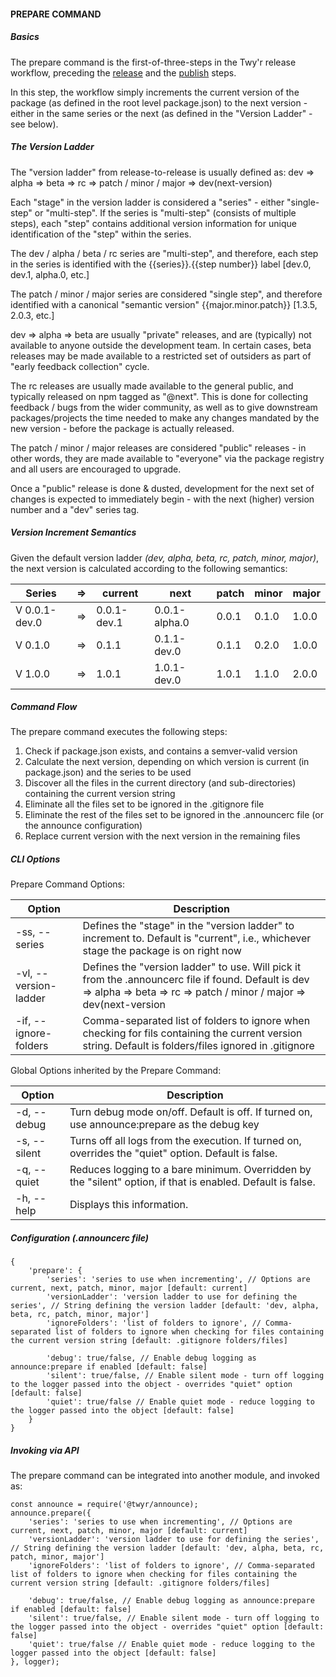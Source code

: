 #### PREPARE COMMAND

##### Basics
The prepare command is the first-of-three-steps in the Twy'r release workflow,
preceding the [release](RELEASE_COMMAND.md) and the [publish](PUBLISH_COMMAND.md)
steps.

In this step, the workflow simply increments the current version of the package
(as defined in the root level package.json) to the next version - either in the
same series or the next (as defined in the "Version Ladder" - see below).

##### The Version Ladder
The "version ladder" from release-to-release is usually defined as:
dev => alpha => beta => rc => patch / minor / major => dev(next-version)

Each "stage" in the version ladder is considered a "series" - either "single-step" or
"multi-step". If the series is "multi-step" (consists of multiple steps), each "step"
contains additional version information for unique identification of the "step" within
the series.

The dev / alpha / beta / rc series are "multi-step", and therefore, each step
in the series is identified with the {{series}}.{{step number}} label [dev.0, dev.1,
alpha.0, etc.]

The patch / minor / major series are considered "single step", and therefore identified
with a canonical "semantic version" {{major.minor.patch}} [1.3.5, 2.0.3, etc.]

dev => alpha => beta are usually "private" releases, and are (typically) not available
to anyone outside the development team. In certain cases, beta releases may be made
available to a restricted set of outsiders as part of "early feedback collection" cycle.

The rc releases are usually made available to the general public, and typically released on
npm tagged as "@next". This is done for collecting feedback / bugs from the wider community,
as well as to give downstream packages/projects the time needed to make any changes mandated
by the new version - before the package is actually released.

The patch / minor / major releases are considered "public" releases - in other words, they are
made available to "everyone" via the package registry and all users are encouraged to upgrade.

Once a "public" release is done & dusted, development for the next set of changes is expected
to immediately begin - with the next (higher) version number and a "dev" series tag.

##### Version Increment Semantics

Given the default version ladder *(dev, alpha, beta, rc, patch, minor, major)*, the next version
is calculated according to the following semantics:

| Series | => | current | next | patch | minor | major |
| --- | --- | --- | --- | --- | --- | --- |
| V 0.0.1-dev.0 | => | 0.0.1-dev.1 | 0.0.1-alpha.0 | 0.0.1 | 0.1.0 | 1.0.0 |
| V 0.1.0 | => | 0.1.1 | 0.1.1-dev.0 | 0.1.1 | 0.2.0 | 1.0.0 |
| V 1.0.0 | => | 1.0.1 | 1.0.1-dev.0 | 1.0.1 | 1.1.0 | 2.0.0 |

##### Command Flow

The prepare command executes the following steps:

1. Check if package.json exists, and contains a semver-valid version
1. Calculate the next version, depending on which version is current (in package.json) and the series to be used
1. Discover all the files in the current directory (and sub-directories) containing the current version string
1. Eliminate all the files set to be ignored in the .gitignore file
1. Eliminate the rest of the files set to be ignored in the .announcerc file (or the announce configuration)
1. Replace current version with the next version in the remaining files

##### CLI Options

Prepare Command Options:

| Option | Description |
| --- | --- |
| -ss, --series | Defines the "stage" in the "version ladder" to increment to. Default is "current", i.e., whichever stage the package is on right now |
| -vl, --version-ladder | Defines the "version ladder" to use. Will pick it from the .announcerc file if found. Default is dev => alpha => beta => rc => patch / minor / major => dev(next-version |
| -if, --ignore-folders | Comma-separated list of folders to ignore when checking for fils containing the current version string. Default is folders/files ignored in .gitignore |

Global Options inherited by the Prepare Command:

| Option | Description |
| --- | --- |
| -d, --debug | Turn debug mode on/off. Default is off. If turned on, use announce:prepare as the debug key |
| -s, --silent | Turns off all logs from the execution. If turned on, overrides the "quiet" option. Default is false. |
| -q, --quiet | Reduces logging to a bare minimum. Overridden by the "silent" option, if that is enabled. Default is false. |
| -h, --help | Displays this information. |

##### Configuration (.announcerc file)

```
{
    'prepare': {
        'series': 'series to use when incrementing', // Options are current, next, patch, minor, major [default: current]
        'versionLadder': 'version ladder to use for defining the series', // String defining the version ladder [default: 'dev, alpha, beta, rc, patch, minor, major']
        'ignoreFolders': 'list of folders to ignore', // Comma-separated list of folders to ignore when checking for files containing the current version string [default: .gitignore folders/files]

        'debug': true/false, // Enable debug logging as announce:prepare if enabled [default: false]
        'silent': true/false, // Enable silent mode - turn off logging to the logger passed into the object - overrides "quiet" option [default: false]
        'quiet': true/false // Enable quiet mode - reduce logging to the logger passed into the object [default: false]
    }
}
```

##### Invoking via API

The prepare command can be integrated into another module, and invoked as:

```
const announce = require('@twyr/announce);
announce.prepare({
    'series': 'series to use when incrementing', // Options are current, next, patch, minor, major [default: current]
    'versionLadder': 'version ladder to use for defining the series', // String defining the version ladder [default: 'dev, alpha, beta, rc, patch, minor, major']
    'ignoreFolders': 'list of folders to ignore', // Comma-separated list of folders to ignore when checking for files containing the current version string [default: .gitignore folders/files]

    'debug': true/false, // Enable debug logging as announce:prepare if enabled [default: false]
    'silent': true/false, // Enable silent mode - turn off logging to the logger passed into the object - overrides "quiet" option [default: false]
    'quiet': true/false // Enable quiet mode - reduce logging to the logger passed into the object [default: false]
}, logger);
```
